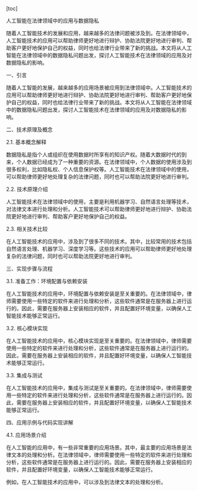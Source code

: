 
[toc]                    
                
                
人工智能在法律领域中的应用与数据隐私

随着人工智能技术的发展和应用，越来越多的法律问题被涉及到。在法律领域中，人工智能技术的应用可以帮助律师更好地进行辩护、协助法院更好地进行审判、帮助客户更好地保护自己的权益，同时也给法律行业带来了新的挑战。本文将从人工智能在法律领域中的数据隐私问题出发，探讨人工智能技术在法律领域的应用及对数据隐私的影响。

一、引言

随着人工智能的发展，越来越多的应用场景被应用到法律领域中。人工智能技术的应用可以帮助律师更好地进行辩护、协助法院更好地进行审判、帮助客户更好地保护自己的权益，同时也给法律行业带来了新的挑战。本文将从人工智能在法律领域中的数据隐私问题出发，探讨人工智能技术在法律领域的应用及对数据隐私的影响。

二、技术原理及概念

2.1. 基本概念解释

数据隐私是指个人或组织在使用数据时所享有的知识产权。随着大数据时代的到来，个人数据已经成为了一种重要的资源。在法律领域中，个人数据的使用涉及到很多权利，比如隐私权、个人信息保护权等。人工智能技术在法律领域中的使用，可以帮助律师更好地处理复杂的法律问题，同时也可以帮助法院更好地进行审判。

2.2. 技术原理介绍

人工智能技术在法律领域中的使用，主要是利用机器学习、自然语言处理等技术，对法律文本进行处理和分析。人工智能技术可以帮助律师更好地进行辩护、协助法院更好地进行审判、帮助客户更好地保护自己的权益。

2.3. 相关技术比较

在人工智能技术的应用中，涉及到了很多不同的技术。其中，比较常用的技术包括自然语言处理、机器学习、深度学习等。这些技术的应用可以帮助律师更好地处理复杂的法律问题，同时也可以帮助法院更好地进行审判。

三、实现步骤与流程

3.1. 准备工作：环境配置与依赖安装

在人工智能技术的应用中，环境配置与依赖安装是至关重要的。在法律领域中，律师需要使用一些特定的软件来进行处理和分析，这些软件通常是在服务器上进行运行的。因此，需要在服务器上安装相应的软件，并且配置好环境变量，以确保人工智能技术能够正常运行。

3.2. 核心模块实现

在人工智能技术的应用中，核心模块实现是至关重要的。在法律领域中，律师需要使用一些特定的软件来进行处理和分析，这些软件通常是在服务器上进行运行的。因此，需要在服务器上安装相应的软件，并且配置好环境变量，以确保人工智能技术能够正常运行。

3.3. 集成与测试

在人工智能技术的应用中，集成与测试是至关重要的。在法律领域中，律师需要使用一些特定的软件来进行处理和分析，这些软件通常是在服务器上进行运行的。因此，需要在服务器上安装相应的软件，并且配置好环境变量，以确保人工智能技术能够正常运行。

四、应用示例与代码实现讲解

4.1. 应用场景介绍

在人工智能的应用中，有一些非常重要的应用场景。其中，最主要的应用场景是法律文本的处理和分析。在法律领域中，律师需要使用一些特定的软件来进行处理和分析，这些软件通常是在服务器上进行运行的。因此，需要在服务器上安装相应的软件，并且配置好环境变量，以确保人工智能技术能够正常运行。

例如，在人工智能技术的应用中，可以涉及到法律文本的处理和分析。

